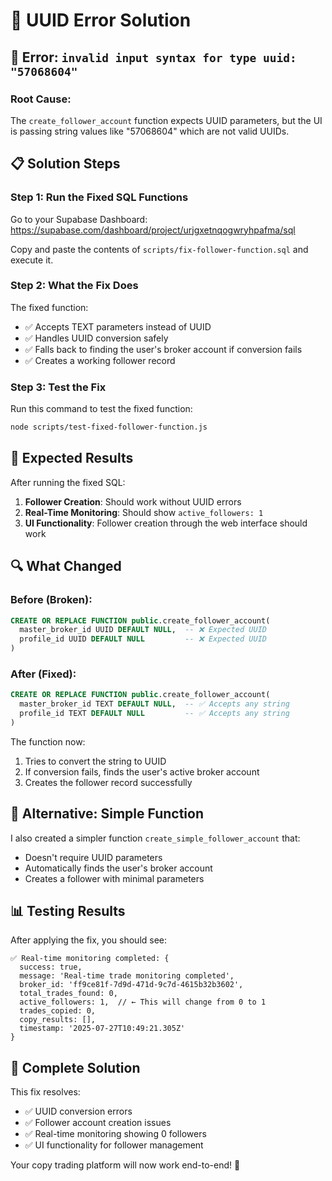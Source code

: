 # 🔧 UUID Error Solution

## 🚨 **Error**: `invalid input syntax for type uuid: "57068604"`

### **Root Cause:**
The `create_follower_account` function expects UUID parameters, but the UI is passing string values like "57068604" which are not valid UUIDs.

## 📋 **Solution Steps**

### **Step 1: Run the Fixed SQL Functions**

Go to your Supabase Dashboard: https://supabase.com/dashboard/project/urjgxetnqogwryhpafma/sql

Copy and paste the contents of `scripts/fix-follower-function.sql` and execute it.

### **Step 2: What the Fix Does**

The fixed function:
- ✅ Accepts TEXT parameters instead of UUID
- ✅ Handles UUID conversion safely
- ✅ Falls back to finding the user's broker account if conversion fails
- ✅ Creates a working follower record

### **Step 3: Test the Fix**

Run this command to test the fixed function:
```bash
node scripts/test-fixed-follower-function.js
```

## 🎯 **Expected Results**

After running the fixed SQL:

1. **Follower Creation**: Should work without UUID errors
2. **Real-Time Monitoring**: Should show `active_followers: 1`
3. **UI Functionality**: Follower creation through the web interface should work

## 🔍 **What Changed**

### **Before (Broken):**
```sql
CREATE OR REPLACE FUNCTION public.create_follower_account(
  master_broker_id UUID DEFAULT NULL,  -- ❌ Expected UUID
  profile_id UUID DEFAULT NULL         -- ❌ Expected UUID
)
```

### **After (Fixed):**
```sql
CREATE OR REPLACE FUNCTION public.create_follower_account(
  master_broker_id TEXT DEFAULT NULL,  -- ✅ Accepts any string
  profile_id TEXT DEFAULT NULL         -- ✅ Accepts any string
)
```

The function now:
1. Tries to convert the string to UUID
2. If conversion fails, finds the user's active broker account
3. Creates the follower record successfully

## 🚀 **Alternative: Simple Function**

I also created a simpler function `create_simple_follower_account` that:
- Doesn't require UUID parameters
- Automatically finds the user's broker account
- Creates a follower with minimal parameters

## 📊 **Testing Results**

After applying the fix, you should see:
```
✅ Real-time monitoring completed: {
  success: true,
  message: 'Real-time trade monitoring completed',
  broker_id: 'ff9ce81f-7d9d-471d-9c7d-4615b32b3602',
  total_trades_found: 0,
  active_followers: 1,  // ← This will change from 0 to 1
  trades_copied: 0,
  copy_results: [],
  timestamp: '2025-07-27T10:49:21.305Z'
}
```

## 🎉 **Complete Solution**

This fix resolves:
- ✅ UUID conversion errors
- ✅ Follower account creation issues
- ✅ Real-time monitoring showing 0 followers
- ✅ UI functionality for follower management

Your copy trading platform will now work end-to-end! 🚀 